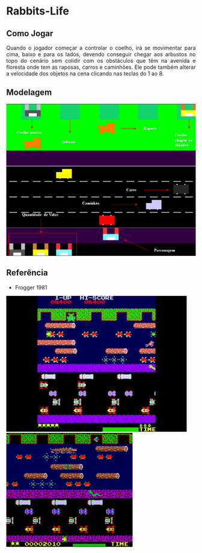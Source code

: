 # Rabbits-Life

## Como Jogar
<p align="justify">   Quando o jogador começar a controlar o coelho, irá se movimentar para cima, baixo e para os lados, devendo conseguir chegar aos arbustos no topo do cenário sem colidir com os obstáculos que têm na avenida e floresta onde tem as raposas, carros e caminhões. Ele pode também alterar a velocidade dos objetos na cena clicando nas teclas do 1 ao 8.</p>

## Modelagem
![Image](screenshot/game/Rabbits-Life.png)

## Referência

- Frogger 1981

![Image](screenshot/referencias/Frogger-1981.jpg)
![Image](screenshot/referencias/Frogger-1981.gif)
